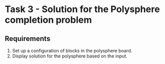 # Task 3 - Solution for the Polysphere completion problem

## Requirements
1. Set up a configuration of blocks in the polysphere board.
2. Display solution for the polysphere based on the input.
